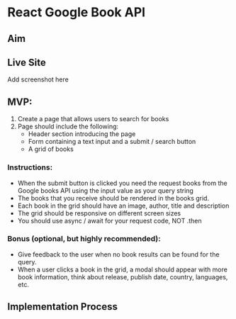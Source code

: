 # React Google Book API

## Aim

## Live Site

Add screenshot here

## MVP:

1. Create a page that allows users to search for books
2. Page should include the following:
    - Header section introducing the page
    - Form containing a text input and a submit / search button
    - A grid of books

### Instructions:

-   When the submit button is clicked you need the request books from the Google books API using the input value as your query string
-   The books that you receive should be rendered in the books grid.
-   Each book in the grid should have an image, author, title and description
-   The grid should be responsive on different screen sizes
-   You should use async / await for your request code, NOT .then

### Bonus (optional, but highly recommended):

-   Give feedback to the user when no book results can be found for the query.
-   When a user clicks a book in the grid, a modal should appear with more book information, think about release, publish date, country, languages, etc.

## Implementation Process
